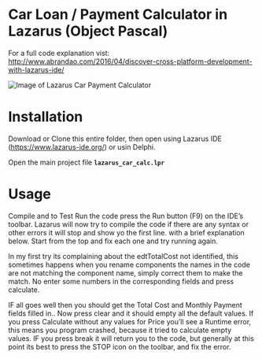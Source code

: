 # Car Loan / Payment Calculator in Lazarus (Object Pascal)

For a full  code explanation vist: http://www.abrandao.com/2016/04/discover-cross-platform-development-with-lazarus-ide/

![Image of Lazarus Car Payment Calculator](http://www.abrandao.com/wp-content/uploads/2016/04/lazarus_form_complete.png)

# Installation

Download or Clone this entire folder, then open using Lazarus IDE (https://www.lazarus-ide.org/) or usin Delphi.

Open the main project file **`lazarus_car_calc.lpr`**  

# Usage

Compile and to Test Run the code press the Run button (F9) on the IDE’s toolbar. 
Lazarus will now try to compile the code if there are any syntax or other errors it will stop and show yo the first line. 
with a brief explanation below. Start from the top and fix each one and try running again. 

In my first try its complaining about the edtTotalCost not identified,
this sometimes happens when you rename components the names in the code are not matching the component name,
simply correct them to make the match. No enter some numbers in the corresponding fields and press calculate.

IF all goes well then you should get the Total Cost and Monthly Payment fields filled in.. 
Now press clear and it should empty all the default values. 
If you press Calculate without any values for Price you’ll see a Runtime error, this means you program crashed,
because it tried to calculate empty values. IF you press break it will return you to the code,
but generally at this point its best to press the STOP icon on the toolbar, and fix the error.
